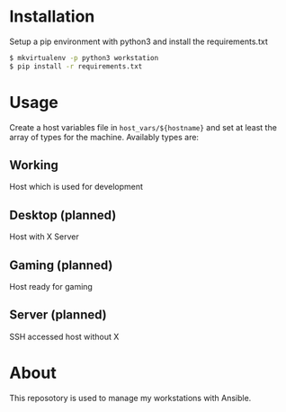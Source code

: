 # Installation
Setup a pip environment with python3 and install the requirements.txt

```bash
$ mkvirtualenv -p python3 workstation
$ pip install -r requirements.txt

```

# Usage
Create a host variables file in `host_vars/${hostname}` and set at least the
array of types for the machine. Availably types are:

## Working
Host which is used for development

## Desktop (planned)
Host with X Server

## Gaming (planned)
Host ready for gaming

## Server (planned)
SSH accessed host without X

# About
This reposotory is used to manage my workstations with Ansible.
